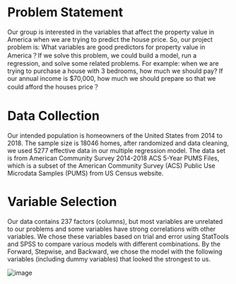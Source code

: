 # Problem Statement
Our group is interested in the variables that affect the property value in America when we are trying to predict the house price. So, our project problem is: What variables are good predictors for property value in America？If we solve this problem, we could build a model, run a regression, and solve some related problems. For example: when we are trying to purchase a house with 3 bedrooms, how much we should pay? If our annual income is $70,000, how much we should prepare so that we could afford the houses price？

# Data Collection
Our intended population is homeowners of the United States from 2014 to 2018. The sample size is 18046 homes, after randomized and data cleaning, we used 5277 effective data in our multiple regression model. The data set is from American Community Survey 2014-2018 ACS 5-Year PUMS Files, which is a subset of the American Community Survey (ACS) Public Use Microdata Samples (PUMS) from US Census website.

# Variable Selection
Our data contains 237 factors (columns), but most variables are unrelated to our problems and some variables have strong correlations with other variables. We chose these variables based on trial and error using StatTools and SPSS to compare various models with different combinations. By the Forward, Stepwise, and Backward, we chose the model with the following variables (including dummy variables) that looked the strongest to us.

![image](https://user-images.githubusercontent.com/101352112/157717518-97b0f2cf-f1e7-4b3c-8b8a-be73e0a20a7a.png)
